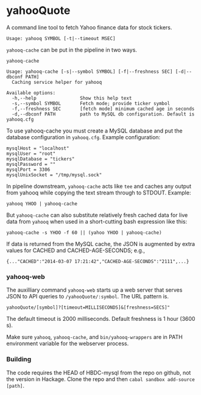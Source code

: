 # yahooQuote

A command line tool to fetch Yahoo finance data for stock tickers.

```
Usage: yahooq SYMBOL [-t|--timeout MSEC] 
```


`yahooq-cache` can be put in the pipeline in two ways. 


```
yahooq-cache

Usage: yahooq-cache [-s|--symbol SYMBOL] [-f|--freshness SEC] [-d|--dbconf PATH]
  Caching service helper for yahooq

Available options:
  -h,--help                Show this help text
  -s,--symbol SYMBOL       Fetch mode; provide ticker symbol
  -f,--freshness SEC       [fetch mode] minimum cached age in seconds
  -d,--dbconf PATH         path to MySQL db configuration. Default is yahooq.cfg
```

To use yahooq-cache you must create a MySQL database and put the
database configuration in `yahooq.cfg`. Example configuration:

```
mysqlHost = "localhost"
mysqlUser = "root"
mysqlDatabase = "tickers"
mysqlPassword = ""
mysqlPort = 3306
mysqlUnixSocket = "/tmp/mysql.sock"
```


In pipeline downstream, `yahooq-cache` acts like `tee` and caches any output
from yahooq while copying the text stream through to STDOUT. Example:

```
yahooq YHOO | yahooq-cache
```

But `yahooq-cache` can also substitute relatively fresh cached data for live
data from `yahooq` when used in a short-cutting bash expression like this:

```
yahooq-cache -s YHOO -f 60 || (yahoo YHOO | yahooq-cache)
```


If data is returned from the MySQL cache, the JSON is augmented by extra
values for CACHED and CACHED-AGE-SECONDS; e.g., 

    {..."CACHED":"2014-03-07 17:21:42","CACHED-AGE-SECONDS":"2111",...}



### yahooq-web

The auxilliary command `yahooq-web` starts up a web server that serves JSON to
API queries to `/yahooQuote/:symbol`. The URL pattern is.

    yahooQuote/[symbol]?[timeout=MILLISECONDS]&[freshness=SECS]"

The default timeout is 2000 milliseconds. Default freshness is 1 hour (3600 s).

Make sure `yahooq`, `yahooq-cache`, and `bin/yahooq-wrappers` are in PATH
environment variable for the webserver process.




### Building

The code requires the HEAD of HBDC-mysql from the repo on github, not
the version in Hackage. Clone the repo and then `cabal sandbox add-source
[path]`. 
